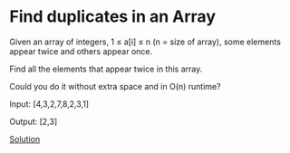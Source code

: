 # Find duplicates in an Array

Given an array of integers, 1 ≤ a[i] ≤ n (n = size of array), some elements appear twice and others appear once.

Find all the elements that appear twice in this array.

Could you do it without extra space and in O(n) runtime?

Input:
[4,3,2,7,8,2,3,1]

Output:
[2,3]


[Solution](./src/ArrayDups.java)